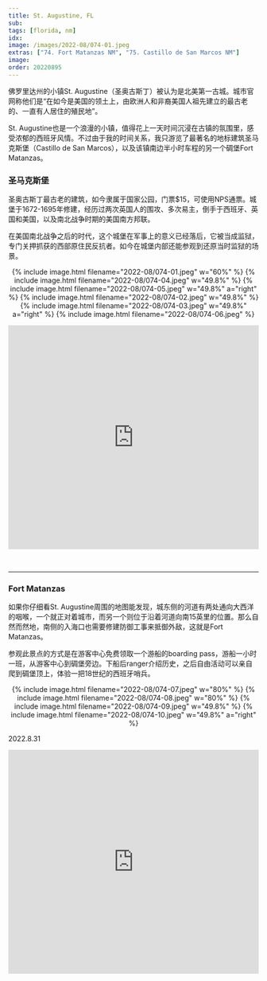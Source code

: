 ```yaml
---
title: St. Augustine, FL
sub:
tags: [florida, nm]
idx:
image: /images/2022-08/074-01.jpeg
extras: ["74. Fort Matanzas NM", "75. Castillo de San Marcos NM"]
image: 
order: 20220895
---
```


佛罗里达州的小镇St. Augustine（圣奥古斯丁）被认为是北美第一古城。城市官网称他们是“在如今是美国的领土上，由欧洲人和非裔美国人祖先建立的最古老的、一直有人居住的殖民地”。

St. Augustine也是一个浪漫的小镇，值得花上一天时间沉浸在古镇的氛围里，感受浓郁的西班牙风情。不过由于我的时间关系，我只游览了最著名的地标建筑圣马克斯堡（Castillo de San Marcos），以及该镇南边半小时车程的另一个碉堡Fort Matanzas。

### 圣马克斯堡

圣奥古斯丁最古老的建筑，如今隶属于国家公园，门票$15，可使用NPS通票。城堡于1672-1695年修建，经历过两次英国人的围攻、多次易主，倒手于西班牙、英国和美国，以及南北战争时期的美国南方邦联。

在美国南北战争之后的时代，这个城堡在军事上的意义已经落后，它被当成监狱，专门关押抓获的西部原住民反抗者。如今在城堡内部还能参观到还原当时监狱的场景。

<p style="text-align: center">
{% include image.html filename="2022-08/074-01.jpeg" w="60%" %}
{% include image.html filename="2022-08/074-04.jpeg" w="49.8%" %}
{% include image.html filename="2022-08/074-05.jpeg" w="49.8%" a="right" %}
{% include image.html filename="2022-08/074-02.jpeg" w="49.8%" %}
{% include image.html filename="2022-08/074-03.jpeg" w="49.8%" a="right" %}
{% include image.html filename="2022-08/074-06.jpeg" %}
</p>

<iframe src="https://www.google.com/maps/embed?pb=!1m14!1m8!1m3!1d441888.24488190055!2d-81.62951063359371!3d30.08697089047759!3m2!1i1024!2i768!4f13.1!3m3!1m2!1s0x88e427be77f3a81f%3A0xd9c00b8eaa5a8ab1!2sCastillo%20de%20San%20Marcos%20National%20Monument!5e0!3m2!1sen!2sus!4v1678171487515!5m2!1sen!2sus" width="100%" height="450" style="border:0;" allowfullscreen="" loading="lazy" referrerpolicy="no-referrer-when-downgrade"></iframe>

&nbsp;

---

### Fort Matanzas

如果你仔细看St. Augustine周围的地图能发现，城东侧的河道有两处通向大西洋的咽喉，一个就正对着城市，而另一个则位于沿着河道向南15英里的位置。那么自然而然地，南侧的入海口也需要修建防御工事来抵御外敌，这就是Fort Matanzas。

参观此景点的方式是在游客中心免费领取一个游船的boarding pass，游船一小时一班，从游客中心到碉堡旁边。下船后ranger介绍历史，之后自由活动可以亲自爬到碉堡顶上，体验一把18世纪的西班牙哨兵。

<p style="text-align: center">
{% include image.html filename="2022-08/074-07.jpeg" w="80%" %}
{% include image.html filename="2022-08/074-08.jpeg" w="80%" %}
{% include image.html filename="2022-08/074-09.jpeg" w="49.8%" %}
{% include image.html filename="2022-08/074-10.jpeg" w="49.8%" a="right" %}
</p>

2022.8.31

<iframe src="https://www.google.com/maps/embed?pb=!1m14!1m8!1m3!1d887090.5681643097!2d-81.7617815!3d29.7140369!3m2!1i1024!2i768!4f13.1!3m3!1m2!1s0x88e699973e390225%3A0xf4f33f81d05d3e8f!2sFort%20Matanzas%20National%20Monument!5e0!3m2!1sen!2sus!4v1678171428175!5m2!1sen!2sus" width="100%" height="450" style="border:0;" allowfullscreen="" loading="lazy" referrerpolicy="no-referrer-when-downgrade"></iframe>
